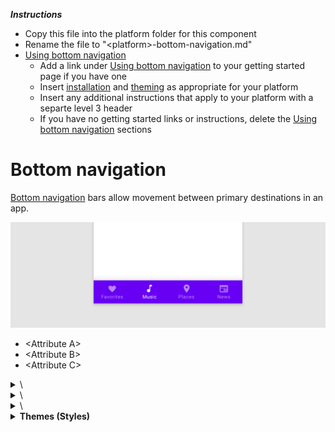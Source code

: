 _**Instructions**_
* Copy this file into the platform folder for this component
* Rename the file to "\<platform\>-bottom-navigation.md"
* [Using bottom navigation](#using-bottom-navigation)
    * Add a link under [Using bottom navigation](#using-bottom-navigation) to your getting started page if you have one
    * Insert [installation](#installation) and [theming](#theming) as appropriate for your platform
    * Insert any additional instructions that apply to your platform with a separte level 3 header
    * If you have no getting started links or instructions, delete the [Using bottom navigation](#using-bottom-navigation) sections


<!-- How do we make sure that this template (and therefore all proceeding docs) meet accessibility guidelines -->
# Bottom navigation

[Bottom navigation](https://material.io/components/bottom-navigation/#) bars allow movement between primary destinations in an app.

![Example bottom navigation bar with four icons along the bottom: favorites, music, places, and news. The music icon is selected](assets/bottom-nav-generic.png)

* \<Attribute A\>
* \<Attribute B\>
* \<Attribute C\>

<details>
<summary>\<Attribute A\></summary>
<p>

Description | Attribute |  Default value | Related method(s)
---|---|---|---
Desc. 1 | | |
</p>
</details>

<details>
<summary>\<Attribute B\></summary>
<p>

Description | Attribute | Default value | Related method(s)
---|---|---|---
Desc. 1 | | | 

</p>
</details>

<details>
<summary>\<Attribute C\></summary>
<p>

Description | Attribute | Default value | Related method(s)
---|---|---|---
Desc. 1 | | | 

</p>
</details>

<details>
<summary><b>Themes (Styles)</b></summary>
<p>

Description | Theme
---|---
Default theme | 
Icon theme | 

## Using bottom navigation

If there are any instructions on using the component that applies to all component variants (for example, installation or theming, accessiblity), include them here.

* Use an ordered list for ordered steps (`1.`)
* Use an unorered list for steps that have no particular order (`* `)

If there is a separate page that has instructions, link to that page.
<!-- What are the best ways to integrate component accessbility features into the template? -->



## Bottom navigation example <!-- No variants, so no need for variant sections -->

Source code API:

* \<source class name\>
  * [Class description](developer site here)
  * [GitHub source](https://github.com/materials-components/)





The following example shows a bottom navigation bar with four icons:
* favorites
* music note
* places
* news

<img src="assets/<platform>-bottom-nav.png" alt="bottom navigation bar with favorites, music note, places, and news icons">

```
<code snippet here>
The source code should render the following:
* bottom navigation bar with purple fill (#6200EE)
* four icons:
    * favorites
    * music note
    * places (not part of material.io icons)
    * news (not part of material.io icons)
* active icon should show up as white
* inactive icons should be show a 60% opacity
```
